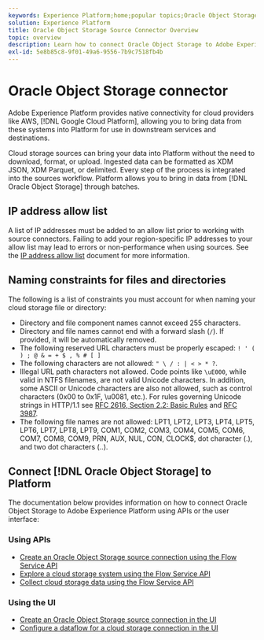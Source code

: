 ```yaml
---
keywords: Experience Platform;home;popular topics;Oracle Object Storage;oracle object storage
solution: Experience Platform
title: Oracle Object Storage Source Connector Overview
topic: overview
description: Learn how to connect Oracle Object Storage to Adobe Experience Platform using APIs or the user interface.
exl-id: 5e8b85c8-9f01-49a6-9556-7b9c7518fb4b
---
```

# Oracle Object Storage connector

Adobe Experience Platform provides native connectivity for cloud providers like AWS, [!DNL Google Cloud Platform], allowing you to bring data from these systems into Platform for use in downstream services and destinations.

Cloud storage sources can bring your data into Platform without the need to download, format, or upload. Ingested data can be formatted as XDM JSON, XDM Parquet, or delimited. Every step of the process is integrated into the sources workflow. Platform allows you to bring in data from [!DNL Oracle Object Storage] through batches.

## IP address allow list

A list of IP addresses must be added to an allow list prior to working with source connectors. Failing to add your region-specific IP addresses to your allow list may lead to errors or non-performance when using sources. See the [IP address allow list](../../ip-address-allow-list.md) document for more information.

## Naming constraints for files and directories

The following is a list of constraints you must account for when naming your cloud storage file or directory:

- Directory and file component names cannot exceed 255 characters.
- Directory and file names cannot end with a forward slash (`/`). If provided, it will be automatically removed.
- The following reserved URL characters must be properly escaped: `! ' ( ) ; @ & = + $ , % # [ ]`
- The following characters are not allowed: `" \ / : | < > * ?`.
- Illegal URL path characters not allowed. Code points like `\uE000`, while valid in NTFS filenames, are not valid Unicode characters. In addition, some ASCII or Unicode characters are also not allowed, such as control characters (0x00 to 0x1F, \u0081, etc.). For rules governing Unicode strings in HTTP/1.1 see [RFC 2616, Section 2.2: Basic Rules](https://www.ietf.org/rfc/rfc2616.txt) and [RFC 3987](https://www.ietf.org/rfc/rfc3987.txt).
- The following file names are not allowed: LPT1, LPT2, LPT3, LPT4, LPT5, LPT6, LPT7, LPT8, LPT9, COM1, COM2, COM3, COM4, COM5, COM6, COM7, COM8, COM9, PRN, AUX, NUL, CON, CLOCK$, dot character (.), and two dot characters (..).

## Connect [!DNL Oracle Object Storage] to Platform

The documentation below provides information on how to connect Oracle Object Storage to Adobe Experience Platform using APIs or the user interface:

### Using APIs

- [Create an Oracle Object Storage source connection using the Flow Service API](../../tutorials/api/create/cloud-storage/oracle-object-storage.md)
- [Explore a cloud storage system using the Flow Service API](../../tutorials/api/explore/cloud-storage.md)
- [Collect cloud storage data using the Flow Service API](../../tutorials/api/collect/cloud-storage.md)

### Using the UI

- [Create an Oracle Object Storage source connection in the UI](../../tutorials/ui/create/cloud-storage/oracle-object-storage.md)
- [Configure a dataflow for a cloud storage connection in the UI](../../tutorials/ui/dataflow/batch/cloud-storage.md)
